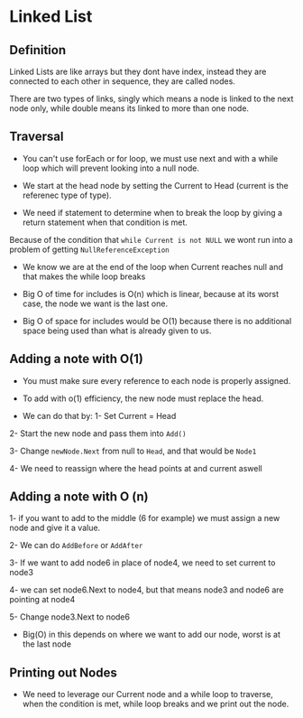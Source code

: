# Linked List


## Definition

Linked Lists are like arrays but they dont have index, instead they are connected to each other in sequence, they are called nodes.

There are two types of links, singly which means a node is linked to the next node only, while double means its linked to more than one node.

## Traversal

* You can't use forEach or for loop, we must use next and with a while loop which will prevent looking into a null node.

* We start at the head node by setting the Current to Head (current is the referenec type of type).

* We need if statement to determine when to break the loop by giving a return statement when that condition is met.

Because of the condition that `while Current is not NULL` we wont run into a problem of getting `NullReferenceException`

* We know we are at the end of the loop when Current reaches null and that makes the while loop breaks

* Big O of time for includes is O(n) which is linear, because at its worst case, the node we want is the last one.

* Big O of space for includes would be O(1) because there is no additional space being used than what is already given to us.

## Adding a note with O(1)

* You must make sure every reference to each node is properly assigned.

* To add with o(1) efficiency, the new node must replace the head.

* We can do that by: 
1- Set Current = Head

2- Start the new node and pass them into `Add()`

3- Change `newNode.Next` from null to `Head`, and that would be `Node1`

4- We need to reassign where the head points at and current aswell

## Adding a note with O (n)

1- if you want to add to the middle (6 for example) we must assign a new node and give it a value.

2- We can do `AddBefore` or `AddAfter` 

3- If we want to add node6 in place of node4, we need to set current to node3

4- we can set node6.Next to node4, but that means node3 and node6 are pointing at node4

5- Change node3.Next to node6

* Big(O) in this depends on where we want to add our node, worst is at the last node

## Printing out Nodes

* We need to leverage our Current node and a while loop to traverse, when the condition is met, while loop breaks and we print out the node.

